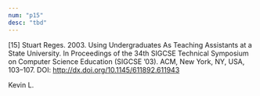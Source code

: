 ```yaml
---
num: "p15"
desc: "tbd"
---
```


[15] Stuart Reges. 2003. Using Undergraduates As Teaching Assistants at a State University. In Proceedings of the 34th SIGCSE Technical Symposium on Computer Science Education (SIGCSE ’03). ACM, New York, NY, USA, 103–107. DOI: 
<http://dx.doi.org/10.1145/611892.611943>


Kevin L.



